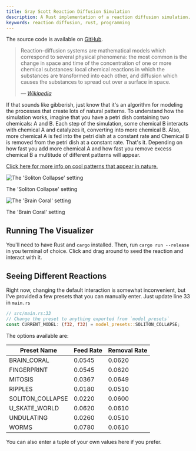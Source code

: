 ```yaml
---
title: Gray Scott Reaction Diffusion Simulation
description: A Rust implementation of a reaction diffusion simulation.
keywords: reaction diffusion, rust, programming
---
```


The source code is available on [GitHub].

> Reaction–diffusion systems are mathematical models which correspond to several physical phenomena:
> the most common is the change in space and time of the concentration of one or more chemical
> substances: local chemical reactions in which the substances are transformed into each other, and
> diffusion which causes the substances to spread out over a surface in space.
>
> <p class="right"><i>&mdash; <a href="https://en.wikipedia.org/wiki/Reaction%E2%80%93diffusion_system">Wikipedia</a></i></p>

If that sounds like gibberish, just know that it's an algorithm for modeling the processes that
create lots of natural patterns. To understand how the simulation works, imagine that you have a
petri dish containing two chemicals: A and B. Each step of the simulation, some chemical B interacts
with chemical A and catalyzes it, converting into more chemical B. Also, more chemical A is fed into
the petri dish at a constant rate and Chemical B is removed from the petri dish at a constant rate.
That's it. Depending on how fast you add more chemical A and how fast you remove excess chemical B a
multitude of different patterns will appear.

[Click here for more info on cool patterns that appear in nature.][patterns-in-nature]

![The 'Soliton Collapse' setting](/images/programming/reaction-diffusion/soliton.png)

<p class="image-subtitle">The 'Soliton Collapse' setting</p>

![The 'Brain Coral' setting](/images/programming/reaction-diffusion/brain_coral.png)

<p class="image-subtitle">The 'Brain Coral' setting</p>

## Running The Visualizer

You'll need to have Rust and `cargo` installed. Then, run `cargo run --release` in you terminal of
choice. Click and drag around to seed the reaction and interact with it.

## Seeing Different Reactions

Right now, changing the default interaction is somewhat inconvenient, but I've provided a few
presets that you can manually enter. Just update line 33 in `main.rs`

```rust
// src/main.rs:33
// Change the preset to anything exported from `model_presets`
const CURRENT_MODEL: (f32, f32) = model_presets::SOLITON_COLLAPSE;
```

The options available are:

<table>
    <thead>
        <tr>
            <th>Preset Name</th>
            <th>Feed Rate</th>
            <th>Removal Rate</th>
        </tr>
    </thead>
    <tbody>
        <tr>
            <td>BRAIN_CORAL</td>
            <td>0.0545</td>
            <td>0.0620</td>
        </tr>
        <tr>
            <td>FINGERPRINT</td>
            <td>0.0545</td>
            <td>0.0620</td>
        </tr>
        <tr>
            <td>MITOSIS</td>
            <td>0.0367</td>
            <td>0.0649</td>
        </tr>
        <tr>
            <td>RIPPLES</td>
            <td>0.0180</td>
            <td>0.0510</td>
        </tr>
        <tr>
            <td>SOLITON_COLLAPSE</td>
            <td>0.0220</td>
            <td>0.0600</td>
        </tr>
        <tr>
            <td>U_SKATE_WORLD</td>
            <td>0.0620</td>
            <td>0.0610</td>
        </tr>
        <tr>
            <td>UNDULATING</td>
            <td>0.0260</td>
            <td>0.0510</td>
        </tr>
        <tr>
            <td>WORMS</td>
            <td>0.0780</td>
            <td>0.0610</td>
        </tr>
    </tbody>
</table>

You can also enter a tuple of your own values here if you prefer.

[GitHub]: https://github.com/Velfi/Gray-Scott-Reaction-Diffusion
[reaction diffusion system wikipedia]: https://en.wikipedia.org/wiki/Reaction%E2%80%93diffusion_system
[patterns-in-nature]: https://en.wikipedia.org/wiki/Patterns_in_nature
[example_soliton]: /example_soliton.png "An example of the 'Soliton Collapse' setting"
[example_brain_coral]: /example_brain_coral.png "An example of the 'Brain Coral' setting"

